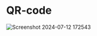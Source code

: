 # QR-code
![Screenshot 2024-07-12 172543](https://github.com/user-attachments/assets/526a5963-f2eb-4138-89cd-6c2027de7b3e)
